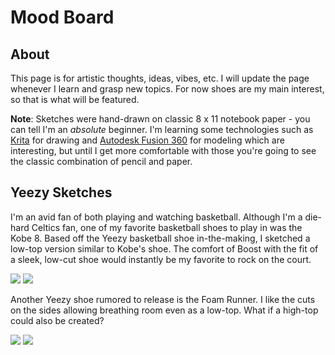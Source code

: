 # Mood Board

## About
This page is for artistic thoughts, ideas, vibes, etc. I will update the page whenever I learn and grasp new topics. For now shoes are my main interest, so that is what
will be featured. 

**Note**: Sketches were hand-drawn on classic 8 x 11 notebook paper - you can tell I'm an _absolute_ beginner. I'm learning some technologies such
as [Krita](https://krita.org/en/) for drawing and [Autodesk Fusion 360](https://www.autodesk.com/products/fusion-360/overview) for modeling which are interesting, but until
I get more comfortable with those you're going to see the classic combination of pencil and paper. 


## Yeezy Sketches

I'm an avid fan of both playing and watching basketball. Although I'm a die-hard Celtics fan, one of my favorite basketball shoes to play in was the Kobe 8.
Based off the Yeezy basketball shoe in-the-making, I sketched a low-top version similar to Kobe's shoe. The comfort of Boost with the fit of a sleek, 
low-cut shoe would instantly be my favorite to rock on the court. 


<img src="https://github.com/kulkarohan/kulkarohan.github.io/blob/master/moodboard/images/yeezy_basketball.jpg">
<img src="https://github.com/kulkarohan/kulkarohan.github.io/blob/master/moodboard/images/sketch_yeezy_basketball_low.jpg">


Another Yeezy shoe rumored to release is the Foam Runner. I like the cuts on the sides allowing breathing room even as a low-top. What if a high-top
could also be created?

<img src="https://github.com/kulkarohan/kulkarohan.github.io/blob/master/moodboard/images/yeezy_foam_runners.jpg">
<img src="https://github.com/kulkarohan/kulkarohan.github.io/blob/master/moodboard/images/sketch_yeezy_foam_runners_high.jpg">
